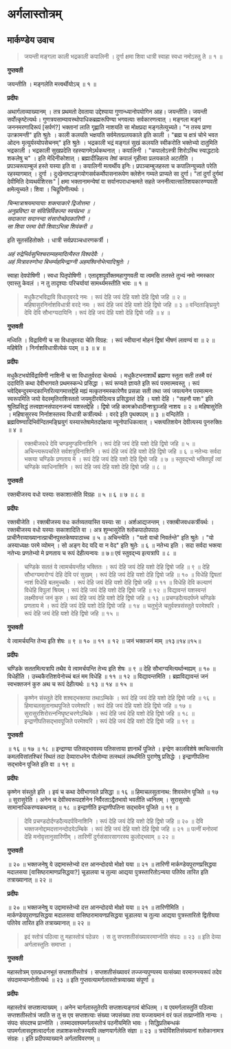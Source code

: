 # अर्गलास्तोत्रम्

## मार्कण्डेय उवाच

> जयन्ती मङ्गला काली भद्रकाली कपालिनी । 
> दुर्गा क्षमा शिवा धात्री स्वाहा स्वधा नमोऽस्तु ते ॥ १ ॥

**गुप्तवती**

जयन्तीति । मङ्गलेति मत्त्वर्थीयोऽच् ॥ १ ॥

**प्रदीपः**

अथार्गलाव्याख्यानम् । 
तत्र प्रथमतो देवताया उद्देश्याया गुणान्ध्यानोपयोगिन आह। जयन्तीति। 
जयन्ती सर्वोत्कृष्टेत्यर्थः। गुणत्रयसाम्यावस्थोपाधिकब्रह्मरूपिण्या भगवत्याः सर्वकारणत्वात् । 
मङ्गला मङ्गं जननमरणादिरूपं [सर्पणं?] भक्तानां लाति गृह्णाति नाशयति सा मोक्षप्रदा मङ्गलेत्युच्यते। 
"न तस्य प्राणा उत्क्रामन्ती" इति श्रुतेः । 
काली कलयति भक्षयति सर्वमेतत्प्रलयकाले इति काली । 
"ब्रह्म च क्षत्रं चोभे भवत ओदनः मृत्युर्यस्योपसेचनम्" इति श्रुतेः । 
भद्रकाली भद्रं मङ्गलं सुखं कलयति स्वीकरोति भक्तेभ्यो दातुमिति भद्रकाली । 
भद्रकाली सुखप्रदेति रहस्यागमेऽर्थकथनात् । कपालिनी । 
"कपालोऽस्त्री शिरोऽस्थि स्याद्धटादेः शकलेषु च" । इति मेदिनीकोशात् । 
ब्रह्मादीन्निहत्य तेषां कपालं गृहीत्वा प्रलयकाले अटतीति । 
प्रपञ्चरूपाम्बुजं हस्ते यस्या इति वा । कपालिनी मत्वर्थीय इनिः। 
प्रपञ्चाम्बुजहस्ता च कपालिन्युच्यते परेति रहस्यागमात् । दुर्गा । 
दुःखेनाष्टाङ्गयोगसर्वकर्मोपासनारूपेण क्लेशेन गम्यते प्राप्यते सा दुर्गा। 
"तां दुर्गां दुर्गमां देवीमिति देव्यथर्वशिरसः" | 
क्षमा भक्तानामन्येषां वा सर्वानपराधान्क्षमते सहते जननीत्वात्सातिशयकारुण्यवती क्षमेत्युच्यते। 
शिवा । चिद्रूपिणीत्यर्थः । 

_चिन्मात्राश्रयमायायाः शक्त्याकारे द्विजोत्तमा ।_ \
_अनुप्रविष्टा या संविन्निर्विकल्पा स्वयंप्रभा ॥_ \
_सदाकारा सदानन्दा संसारोच्छेदकारिणी ।_ \
_सा शिवा परमा देवी शिवाऽभिन्ना शिवंकरी ॥_ 

इति सूतसंहितोक्तेः । 
धात्री सर्वप्रपञ्चधारणकर्त्री । 

_अहं रुद्रेभिर्वसुभिश्चराम्यहमादित्यैरुत विश्वदेवैः ।_ \
_अहं मित्रावरुणोभा बिभर्म्यहमिन्द्राग्नी अहमश्विनोभेत्यादिश्रुतेः ।_

स्वाहा देवपोषिणी । स्वधा पितृपोषिणी । 
एतादृशपूर्वोक्तमहागुणवती या त्वमसि ततस्ते तुभ्यं नमो नमस्कार एवास्तु केवलं ।
न तु तादृश्याः परिचर्यायां सामर्थ्यमस्तीति भावः ॥ १ ॥

> मधुकैटभविद्रावि विधातृवरदे नमः । 
> रूपं देहि जयं देहि यशो देहि द्विषो जहि ॥ २ ॥ 
> महिषासुरनिर्नाशविधात्री वरदे नमः । 
> रूपं देहि जयं देहि यशो देहि द्विषो जहि ॥ ३ ॥ 
> वन्दिताङ्घ्रियुगे देवि देवि सौभाग्यदायिनि । 
> रूपं देहि जयं देहि यशो देहि द्विषो जहि ॥ ४ ॥

**गुप्तवती**

मध्विति । विद्राविणी च सा विधातृवरदा चेति विग्रह: । 
रूपं स्वीयानां मोहनं द्विषां भीषणं लावण्यं वा ॥ २ ॥ 
महिषेति । निर्नाशविधात्रीत्येकं पदम् ॥ ३ ॥ ४ ॥

**प्रदीपः**

मधुकैटभयोर्विद्राविणी नाशिनी च सा विधातुर्वरदा चेत्यर्थः । 
मधुकैटभनाशार्थे ब्रह्मणा स्तुता सती तस्मै वरं ददाविति कथा देवीभागवते प्रथमस्कन्धे प्रसिद्धा । 
रूपं रूप्यते ज्ञायते इति रूपं परमात्मवस्तु । 
रूपं भवेद्बिन्दुरमन्दकान्तिरित्यागमात्तद्देहि मह्यं मत्कृतनमस्कारेणैव प्रसन्ना सती तथा 
जयं जयत्यनेन परमात्मनः स्वरूपमिति जयो वेदस्मृतिराशिस्ततो जयमुदीरयेदित्यत्र प्रसिद्धस्तं देहि । 
यशो देहि । "सहनौ यशः" इति श्रुतिप्रसिद्धं तत्त्वज्ञानसंपादनजन्यं यशस्तद्देहि । 
द्विषो जहि कामक्रोधादीन्शत्रूञ्जहि नाशय ॥ २ ॥ महिषासुरेति । 
महिषासुरस्य निर्नाशस्तस्य विधात्री कर्त्रीत्यर्थः । वरदे इति पृथक्पदम् ॥ ३ ॥ 
वन्दितेति । ब्रह्मविष्ण्वादिभिर्वन्दितमङ्घ्रियुगं यस्यास्तेषामेतदपेक्षया न्यूनोपाधिकत्वात् । 
भक्त्यतिशयेन देवीत्यस्य पुनरुक्तिः ॥ ४ ॥

> रक्तबीजवधे देवि चण्डमुण्डविनाशिनि । 
> रूपं देहि जयं देहि यशो देहि द्विषो जहि ॥ ५ ॥ 
> अचिन्त्यरूपचरिते सर्वशत्रुविनाशिनि । 
> रूपं देहि जयं देहि यशो देहि द्विषो जहि ॥ ६ ॥ 
> नतेभ्यः सर्वदा भक्त्या चण्डिके प्रणताय मे । 
> रूपं देहि जयं देहि यशो देहि द्विषो जहि ॥ ७ ॥ 
> स्तुवद्भ्यो भक्तिपूर्वं त्वां चण्डिके व्याधिनाशिनि । 
> रूपं देहि जयं देहि यशो देहि द्विषो जहि ॥ ८ ॥

**गुप्तवती**

रक्तबीजस्य वधो यस्याः सकाशात्सेति विग्रहः ॥ ५ ॥ ६ ॥ ७ ॥ ८ ॥

**प्रदीपः**

रक्तबीजेति । रक्तबीजस्य वधः कर्तव्यतयास्ति यस्याः सा । 
अर्शआद्यजन्तम् । रक्तबीजवधकर्त्रीयर्थः । रक्तबीजस्य वधो यस्याः सकाशादिति वा । 
अत्र शुम्भासुरेति श्लोकपाठोपपाठः प्राचीनैरव्याख्यानात्प्राचीनपुस्तकेष्वपाठाच्च ॥ ५ ॥ 
अचिन्त्येति । "यतो वाचो निवर्तन्ते" इति श्रुतेः । 
"यो अस्याध्यक्षः परमे व्योमन् । सो अङ्ग वेद यदि वा न वेद" इति श्रुतेः ॥ ६ ॥ 
नतेभ्य इति । सदा सर्वदा भक्त्या नतेभ्यः प्रणतेभ्यो मे प्रणताय च रूपं देहीत्यन्वयः ॥ ७॥ 
एवं स्तुवद्भ्य इत्यत्रापि ॥ ८ ॥

> चण्डिके सततं ये त्वामर्चयन्तीह भक्तितः । 
> रूपं देहि जयं देहि यशो देहि द्विषो जहि ॥ ९ ॥ 
> देहि सौभाग्यमारोग्यं देहि देवि परं सुखम् । 
> रूपं देहि जयं देहि यशो देहि द्विषो जहि ॥ १० ॥ 
> विधेहि द्विषतां नाशं विधेहि बलमुच्चकैः । 
> रूपं देहि जयं देहि यशो देहि द्विषो जहि ॥ ११ ॥ 
> विधेहि देवि कल्याणं विधेहि विपुलां श्रियम् । 
> रूपं देहि जयं देहि यशो देहि द्विषो जहि ॥ १२ ॥ 
> विद्यावन्तं यशस्वन्तं लक्ष्मीवन्तं जनं कुरु । 
> रूपं देहि जयं देहि यशो देहि द्विषो जहि ॥ १३ ॥ 
> प्रचण्डदैत्यदर्पघ्ने चण्डिके प्रणताय मे । 
> रूपं देहि जयं देहि यशो देहि द्विषो जहि ॥ १४ ॥ 
> चतुर्भुजे चतुर्वक्त्रसंस्तुते परमेश्वरि । 
> रूपं देहि जयं देहि यशो देहि द्विषो जहि ॥ १५ ॥

**गुप्तवती**

ये त्वामर्चयन्ति तेभ्य इति शेषः ॥ ९ ॥ १० ॥ ११ ॥ १२ ॥ 
जनं भक्तजनं माम् ॥१३॥१४॥१५॥

**प्रदीपः**

चण्डिके सततमित्यत्रापि तथैव ये त्वामर्चयन्ति तेभ्य इति शेषः ॥ ९ ॥ 
देहि सौभाग्यमित्यर्थान्मह्यम् ॥ १० ॥ 
विधेहीति । उच्चकैरतिशयेनोच्चं बलं मम विधेहि ॥ ११ ॥ १२ ॥ 
विद्यावन्तमिति । ब्रह्मविद्यावन्तं जनं स्वभक्तजनं कुरु अथ च रूपं देहीत्यर्थः ॥ १३ ॥ १४ ॥ १५ ॥

> कृष्णेन संस्तुते देवि शश्वद्भक्तया तथाऽम्बिके । 
> रूपं देहि जयं देहि यशो देहि द्विषो जहि ॥ १६ ॥ 
> हिमाचलसुतानाथपूजिते परमेश्वरि । 
> रूपं देहि जयं देहि यशो देहि द्विषो जहि ॥ १७ ॥ 
> सुरासुरशिरोरत्ननिघृष्टचरणेऽम्बिके । 
> रूपं देहि जयं देहि यशो देहि द्विषो जहि ॥ १८ ॥
> इन्द्राणीपतिसद्भावपूजिते परमेश्वरि । 
> रूपं देहि जयं देहि यशो देहि द्विषो जहि ॥ १९ ॥

**गुप्तवती**

॥ १६ ॥ १७ ॥ १८ ॥ 
इन्द्राण्या पतिसद्भावस्य पतिसत्ताया ज्ञानार्थे पूजिते । 
इन्द्रेण कालविशेषे क्वचित्सरसि कमलविसांतश्चिरं स्थितं तदा देव्याराधनेन 
पौलोम्या तत्स्थलं लब्धमिति पुराणेषु प्रसिद्धेः । इन्द्राणीपतिना सद्भावेन पूजिते इति वा ॥ १९ ॥

**प्रदीपः**

कृष्णेन संस्तुते इति । इयं च कथा देवीभागवते प्रसिद्धा ॥ १६ ॥ 
हिमाचलसुतानाथ: शिवस्तेन पूजिते ॥ १७ ॥ 
सुरासुरेति । अनेन च देवीस्वरूपदर्शनेन निर्वैरताऽद्वैतभावो भवतीति ध्वनितम् । 
सुरासुरयोः सामानाधिकरण्यकथनात् ॥ १८ ॥ 
इन्द्राणीति इन्द्राणीपतिना सद्भावेन पूजिते ॥ १९ ॥

> देवि प्रचण्डदोर्दण्डदैत्यदर्पविनाशिनि । 
> रूपं देहि जयं देहि यशो देहि द्विषो जहि ॥ २० ॥ 
> देवि भक्तजनोद्दामदत्तानन्दोदयेऽम्बिके । 
> रूपं देहि जयं देहि यशो देहि द्विषो जहि ॥ २१ ॥ 
> पत्नीं मनोरमां देहि मनोवृत्तानुसारिणीम् । 
> तारिणीं दुर्गसंसारसागरस्य कुलोद्भवाम् ॥ २२ ॥

**गुप्तवती**

॥ २० ॥ भक्तजनेषु ये उद्दामास्तेभ्यो दत्त आनन्दोदयो मोक्षो यया ॥ २१ ॥ 
तारिणी मार्कण्डेयपुराणप्रसिद्धया मदालसया [वासिष्ठरामाणप्रसिद्धया?] चूडालया च तुल्या
आद्यया पुत्रस्तारितोऽन्यया पतिरेव तारित इति तत्राख्यानात् ॥ २२ ॥

**प्रदीपः**

॥ २० ॥ भक्तजनेषु य उद्दामास्तेभ्यो दत्त आनन्दोदयो मोक्षो यया ॥ २१ ॥ 
तारिणीमिति । मार्कण्डेयपुराणप्रसिद्धया मदालसया वासिष्ठरामायणप्रसिद्धया चूडालया च 
तुल्या आद्यया पुत्रस्तारितो द्वितीयया पतिरेव तारित इति तत्राख्यानात् ॥ २२ ॥

> इदं स्तोत्रं पठित्वा तु महास्तोत्रं पठेन्नरः । 
> स तु सप्तशतीसंख्यावरमाप्नोति संपदः ॥ २३ ॥ 
> इति देव्या अर्गलास्तुतिः समाप्ता ।

**गुप्तवती**

महास्तोत्रम् एतत्प्रधानभूतं सप्तशतीस्तोत्रं । 
सप्तशतीसंख्यावरं तज्जन्यपुण्यस्य यत्संख्या वरमानन्त्यरूपं तदेव 
संपदामप्याप्नोतीत्यर्थः ॥ २३ ॥ इति गुप्तवत्यामर्गलास्तोत्रव्याख्या संपूर्णा ॥

**प्रदीपः**

महास्तोत्रं सप्तशत्याख्यम् । अनेन चार्गलास्तुतेरपि सप्तशत्यङ्गत्वं बोधितम् । 
य एवमर्गलास्तुतिं पठित्वा सप्तशतीस्तोत्रं जपति स तु स एव 
सप्तशत्याः संख्या जपसंख्या तया यज्जायमानं वरं फलं तत्प्राप्नोति नान्यः । 
संपदः संपदश्च प्राप्नोति । तस्मादवश्यमर्गलास्तोत्रं पठनीयमिति भावः । 
सिद्धिप्रतिबन्धकं पापमर्गलासदृशत्वादर्गला तन्नाशकस्तोत्रस्यापि लक्षणयार्गलेति संज्ञा ॥ २३ ॥ 
त्रयोविंशतिसंख्यानां श्लोकानामत्र संग्रहः । इति प्रदीपव्याख्याने अर्गलाविवरणम् ॥